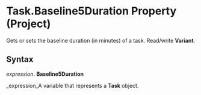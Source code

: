 
# Task.Baseline5Duration Property (Project)

Gets or sets the baseline duration (in minutes) of a task. Read/write  **Variant**.


## Syntax

 _expression_. **Baseline5Duration**

 _expression_A variable that represents a  **Task** object.

